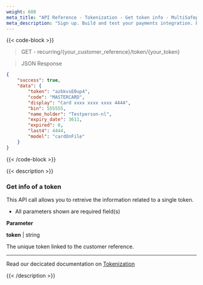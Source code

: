 ```yaml
---
weight: 608
meta_title: "API Reference - Tokenization - Get token info - MultiSafepay Docs"
meta_description: "Sign up. Build and test your payments integration. Explore our products and services. Use our API Reference, SDKs, and wrappers. Get support."
---
```


{{< code-block >}}

> GET - recurring/{your_customer_reference}/token/{your_token}

> JSON Response

```json
{
    "success": true,
    "data": {
        "token": "azbkvsE0up4",
        "code": "MASTERCARD",
        "display": "Card xxxx xxxx xxxx 4444",
        "bin": 555555,
        "name_holder": "Testperson-nl",
        "expiry_date": 3611,
        "expired": 0,
        "last4": 4444,
        "model": "cardOnFile"
    }
}
```

{{< /code-block >}}

{{< description >}}

### Get info of a token

This API call allows you to retreive the information related to a single token.

* All parameters shown are required field(s)

**Parameter**

__token__ | string

The unique token linked to the customer reference.  

----------------
Read our decicated documentation on [Tokenization](https://docs.multisafepay.com/payments/about/tokenization)

{{< /description >}}